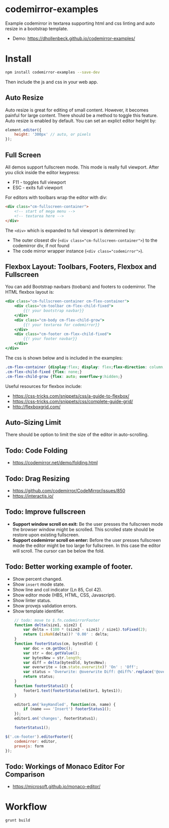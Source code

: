 # codemirror-examples
Example codemirror in textarea supporting html and css linting and auto resize in a bootstrap template.

- Demo: https://dhollenbeck.github.io/codemirror-examples/

# Install

```bash
npm install codemirror-examples --save-dev
```

Then include the js and css in your web app.

## Auto Resize
Auto resize is great for editing of small content. However, it becomes painful for large content. There should be a method to toggle this feature. Auto resize is enabled by default. You can set an explict editor height by:

```js
element.editor({
	height: '300px' // auto, or pixels
});
```

## Full Screen

All demos support fullscreen mode. This mode is really full viewport. After you click inside the editor keypress:

- F11 - toggles full viewport
- ESC - exits full viewport

For editors with toolbars wrap the editor with div:
```html
<div class="cm-fullscreen-container">
	<!-- start of mega menu -->
	<!-- textarea here -->
</div>
```

The `<div>` which is expanded to full viewport is determined by:
- The outer closest div  (`<div class="cm-fullscreen-container">`) to the codemirror div, if not found
- The code mirror wrapper instance (`<div class="codemirror">`).

## Flexbox Layout: Toolbars, Footers, Flexbox and Fullscreen

You can add Bootstrap navbars (toobars) and footers to codemirror. The HTML flexbox layout is:
```hbs
<div class="cm-fullscreen-container cm-flex-container">
	<div class="cm-toolbar cm-flex-child-fixed">
		{{! your bootstrap navbar}}
	</div>
	<div class="cm-body cm-flex-child-grow">
		{{! your textarea for codemirror}}
	</div>
	<div class="cm-footer cm-flex-child-fixed">
		{{! your footer navbar}}
	</div>
</div>
```

The css is shown below and is included in the examples:
```css
.cm-flex-container {display:flex; display: flex;flex-direction: column;height: 100%;}
.cm-flex-child-fixed {flex: none;}
.cm-flex-child-grow {flex: auto; overflow-y:hidden;}
```

Useful resources for flexbox include:
- https://css-tricks.com/snippets/css/a-guide-to-flexbox/
- https://css-tricks.com/snippets/css/complete-guide-grid/
- http://flexboxgrid.com/

## Auto-Sizing Limit

There should be option to limit the size of the editor in auto-scrolling.

## Todo: Code Folding
- https://codemirror.net/demo/folding.html

## Todo: Drag Resizing
- https://github.com/codemirror/CodeMirror/issues/850
- https://interactjs.io/

## Todo: Improve fullscreen
- **Support window scroll on exit:** Be the user presses the fullscreen mode the browser window might be scrolled. This scrolled state should be restore upon existing fullscreen.
- **Support codemirror scroll on enter:** Before the user presses fullscreen mode the editor might be too large for fullscreen. In this case the editor will scroll. The cursor can be below the fold.

## Todo: Better working example of footer.
- Show percent changed.
- Show `insert` mode state.
- Show line and col indicator (Ln 85, Col 42).
- Show editor mode (HBS, HTML, CSS, Javascript).
- Show linter status.
- Show provejs validation errors.
- Show template identifier.

```js
	// todo: move to $.fn.codemirrorFooter
	function delta(size1, size2) {
		var delta = (100 * (size2 - size1) / size1).toFixed(2);
		return (isNaN(delta))? '0.00' : delta;
	}
	function footerStatus(cm, bytesOld) {
		var doc = cm.getDoc();
		var str = doc.getValue();
		var bytesNew = str.length;
		var diff = delta(bytesOld, bytesNew);
		var overwrite = (cm.state.overwrite)? 'On' : 'Off';
		var status = 'Overwrite: @overwrite Diff: @diff%'.replace('@overwrite', overwrite).replace('@diff', diff);
		return status;
	}
	function footerStatus1() {
		footer1.text(footerStatus(editor1, bytes1));
	}

	editor1.on('keyHandled', function(cm, name) {
		if (name === 'Insert') footerStatus1();
	});
	editor1.on('changes', footerStatus1);

	footerStatus1();

```

```js
$('.cm-footer').editorFooter({
	codemirror: editor,
	provejs: form
});
```

## Todo: Workings of Monaco Editor For Comparison
- https://microsoft.github.io/monaco-editor/


# Workflow

```bash
grunt build
```